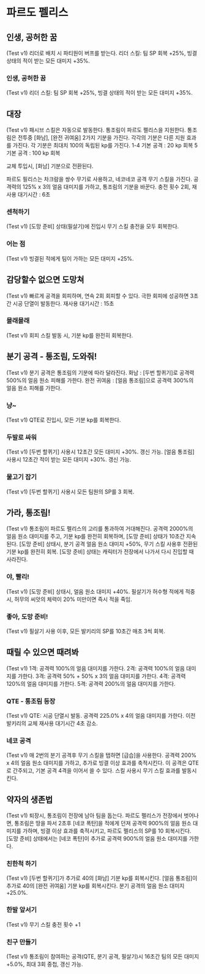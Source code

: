 # 파르도 펠리스

## 인생, 공허한 꿈

(Test v1) 리더로 배치 시 파티원이 버프를 받는다.
리더 스킬: 팀 SP 회복 +25%, 빙결 상태의 적이 받는 모든 대미지 +35%.

### 인생, 공허한 꿈

(Test v1) 리더 스킬: 팀 SP 회복 +25%, 빙결 상태의 적이 받는 모든 대미지 +35%.

## 대장

(Test v1) 패시브 스킬은 자동으로 발동한다. 통조림이 파르도 펠리스을 지원한다. 통조림은 전투중 [화남], [완전 귀여움] 2가지 기분을 가진다. 각각의 기분은 다른 지원 효과를 가진다. 각 기분은 최대치 100의 독립된 kp를 가진다.
1-4 기본 공격 : 20 kp 회복
5 기본 공격 : 100 kp 회복

교체 투입시, [화남] 기분으로 전환된다.

파르도 필리스는 차크람을 쌍수 무기로 사용하고, 네코네코 공격 무기 스킬을 가진다. 공격력의 125% x 3의 얼음 대미지를 가하고, 통조림의 기분을 바꾼다.
충전 횟수 2회, 재사용 대기시간 : 6초

### 센척하기

(Test v1) [도망 준비] 상태(필살기)에 진입시 무기 스킬 충전을 모두 회복한다.

### 어는 점

(Test v1) 빙결된 적에게 팀이 가하는 모든 대미지 +25%.

## 감당할수 없으면 도망쳐

(Test v1) 빠르게 공격을 회피하며, 연속 2회 회피할 수 있다.
극한 회피에 성공하면 3초간 시공 단열이 발동한다. 재사용 대기시간 : 15초

### 몰래몰래

(Test v1) 회피 스킬 발동 시, 기분 kp를 완전히 회복한다.

## 분기 공격 - 통조림, 도와줘!

(Test v1) 분기 공격은 통조림의 기분에 따라 달라진다.
화남 : [두번 할퀴기]로 공격력 500%의 얼음 원소 피해를 가한다.
완전 귀여움 : [얼음 통조림]으로 공격력 300%의 얼음 원소 피해를 가한다.

### 냥~

(Test v1) QTE로 진입시, 모든 기분 kp를 회복한다.

### 두발로 싸워

(Test v1)
[두번 할퀴기] 사용시 12초간 모든 대미지 +30%. 갱신 가능.
[얼음 통조림] 사용시 12초간 적이 받는 모든 대미지 +30%. 갱신 가능.

### 물고기 잡기

(Test v1) [두번 할퀴기] 사용시 모든 팀원의 SP를 3 회복.

## 가라, 통조림!

(Test v1) 통조림이 파르도 펠리스의 고리를 통과하여 거대해진다. 공격력 2000%의 얼음 원소 대미지를 주고, 기분 kp를 완전히 회복하며, [도망 준비] 상태가 10초간 지속된다.
[도망 준비] 상태시, 분기 공격 얼음 원소 대미지 +50%, 무기 스킬 사용후 전환된 기분 kp를 완전히 회복.
[도망 준비] 상태는 캐릭터가 전장에서 나가서 다시 진입할 때 사라진다.

### 야, 빨리!

(Test v1) [도망 준비] 상태시, 얼음 원소 대미지 +40%. 필살기가 허수형 적에게 적중시, 허무의 씨앗의 체력이 20% 미만이면 즉시 적을 죽임.

### 좋아, 도망 준비!

(Test v1) 필살기 사용 이후, 모든 발키리의 SP를 10초간 매초 3씩 회복.

## 때릴 수 있으면 때려봐

(Test v1) 1격: 공격력 100%의 얼음 대미지를 가한다.
2격: 공격력 100%의 얼음 대미지를 가한다.
3격: 공격력 50% + 50% x 3의 얼음 대미지를 가한다.
4격: 공격력 120%의 얼음 대미지를 가한다.
5격: 공격력 200%의 얼음 대미지를 가한다.

### QTE - 통조림 등장

(Test v1) QTE: 시공 단열시 발동. 공격력 225.0% x 4의 얼음 대미지를 가한다. 이전 발키리의 교체 재사용 대기시간 4초 감소.

### 네코 공격

(Test v1) 매 2번의 분기 공격후 무기 스킬을 탭하면 [급습]을 사용한다. 공격력 200% x 4의 얼음 원소 대미지를 가하고, 추가로 빙결 이상 효과를 축적시킨다. 이 공격은 QTE로 간주되고, 기본 공격 4격을 이어서 쓸 수 있다. 스킬 사용시 무기 스킬 효과를 발동시킨다.

## 약자의 생존법

(Test v1) 퇴장시, 통조림이 전장에 남아 팀을 돕는다.
파르도 펠리스가 전장에서 벗어나면, 통조림은 땅을 파서 2초후 [네코 폭탄]을 적에게 던져 공격력 900%의 얼음 원소 대미지를 가하며, 빙결 이상 효과를 축적시키고, 파르도 펠리스의 SP를 10 회복시킨다. [도망 준비] 상태에서는 [네코 폭탄]이 추가로 공격력 900%의 얼음 원소 대미지를 가한다.

### 친한척 하기

(Test v1)
[두번 할퀴기]가 추가로 40의 [화남] 기분 kp를 회복시킨다.
[얼음 통조림]이 추가로 40의 [완전 귀여움] 기분 kp를 회복시킨다. 분기 공격의 얼음 원소 대미지 +25.0%.

### 한발 앞서기

(Test v1) 무기 스킬 충전 횟수 +1

### 친구 만들기

(Test v1) 통조림이 참여하는 공격(QTE, 분기 공격, 필살기)시 16초간 팀의 모든 대미지 +5.0%, 최대 3회 중첩, 갱신 가능.
